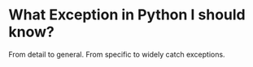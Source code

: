 # What Exception in Python I should know?

From detail to general.
From specific to widely catch exceptions.